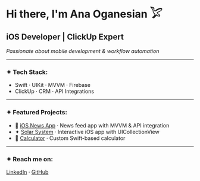 # Hi there, I'm Ana Oganesian 𓅯  

## iOS Developer | ClickUp Expert  
*Passionate about mobile development & workflow automation*  

---  

### ✦ Tech Stack:  
- Swift · UIKit · MVVM · Firebase  
- ClickUp · CRM · API Integrations  

---  

### ✦ Featured Projects:  
- 📱 [iOS News App](https://github.com/itlifean/ios-news-app) · News feed app with MVVM & API integration  
- ✦ [Solar System](https://github.com/itlifean/solar-system) · Interactive iOS app with UICollectionView  
- 🔢 [Calculator](https://github.com/itlifean/swift-calculator) · Custom Swift-based calculator  

---  

### ✦ Reach me on:  
[LinkedIn](https://linkedin.com/in/ana-oganesian-5836281a8) · [GitHub](https://github.com/itlifean)  
